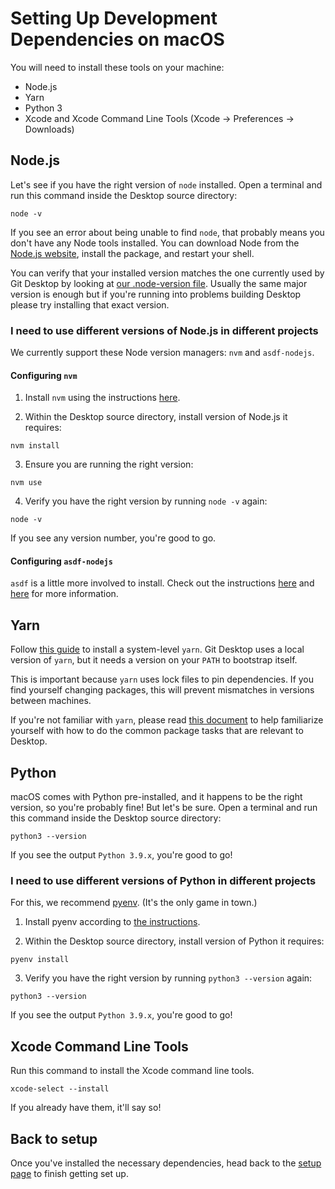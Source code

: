 # Setting Up Development Dependencies on macOS

You will need to install these tools on your machine:

- Node.js
- Yarn
- Python 3
- Xcode and Xcode Command Line Tools (Xcode -> Preferences -> Downloads)

## Node.js

Let's see if you have the right version of `node` installed. Open a terminal and run this command inside the Desktop source directory:

```shellsession
node -v
```

If you see an error about being unable to find `node`, that probably means you don't have any Node tools installed. You can download Node from the [Node.js website](https://nodejs.org/), install the package, and restart your shell.

You can verify that your installed version matches the one currently used by Git Desktop by looking at [our .node-version file](https://github.com/desktop/desktop/blob/development/.node-version). Usually the same major version is enough but if you're running into problems building Desktop please try installing that exact version.

### I need to use different versions of Node.js in different projects

We currently support these Node version managers: `nvm` and `asdf-nodejs`.

#### Configuring `nvm`

1. Install `nvm` using the instructions [here](https://github.com/creationix/nvm#install-script).

2. Within the Desktop source directory, install version of Node.js it requires:

```shellsession
nvm install
```

3. Ensure you are running the right version:

```shellsession
nvm use
```

4. Verify you have the right version by running `node -v` again:

```shellsession
node -v
```

If you see any version number, you're good to go.

#### Configuring `asdf-nodejs`

`asdf` is a little more involved to install. Check out the instructions [here](https://github.com/asdf-vm/asdf) and [here](https://github.com/asdf-vm/asdf-nodejs) for more information.

## Yarn

Follow [this guide](https://yarnpkg.com/en/docs/install#mac-stable) to install
a system-level `yarn`. Git Desktop uses a local version of `yarn`, but it
needs a version on your `PATH` to bootstrap itself.

This is important because `yarn` uses lock files to pin dependencies. If you
find yourself changing packages, this will prevent mismatches in versions
between machines.

If you're not familiar with `yarn`, please read [this document](./working-with-packages.md)
to help familiarize yourself with how to do the common package tasks that are
relevant to Desktop.

## Python

macOS comes with Python pre-installed, and it happens to be the right version, so you're probably fine! But let's be sure. Open a terminal and run this command inside the Desktop source directory:

```shellsession
python3 --version
```

If you see the output `Python 3.9.x`, you're good to go!

### I need to use different versions of Python in different projects

For this, we recommend [pyenv](https://github.com/pyenv/pyenv). (It's the only game in town.)

1. Install pyenv according to [the instructions](https://github.com/pyenv/pyenv-installer#github-way-recommended).

2. Within the Desktop source directory, install version of Python it requires:

```shellsession
pyenv install
```

3. Verify you have the right version by running `python3 --version` again:

```shellsession
python3 --version
```

If you see the output `Python 3.9.x`, you're good to go!

## Xcode Command Line Tools

Run this command to install the Xcode command line tools.

```shellsession
xcode-select --install
```

If you already have them, it'll say so!

## Back to setup

Once you've installed the necessary dependencies, head back to the [setup page](https://github.com/desktop/desktop/blob/development/docs/contributing/setup.md) to finish getting set up.
